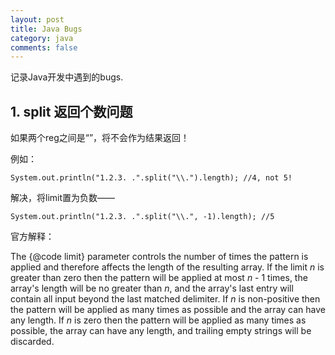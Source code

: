 ```yaml
---
layout: post
title: Java Bugs
category: java
comments: false
---
```

记录Java开发中遇到的bugs.

## 1. split 返回个数问题

如果两个reg之间是“”，将不会作为结果返回！

例如：

	System.out.println("1.2.3. .".split("\\.").length); //4, not 5!

解决，将limit置为负数——

    System.out.println("1.2.3. .".split("\\.", -1).length); //5

官方解释：

<p> The {@code limit} parameter controls the number of times the
      pattern is applied and therefore affects the length of the resulting
      array.  If the limit <i>n</i> is greater than zero then the pattern
      will be applied at most <i>n</i>&nbsp;-&nbsp;1 times, the array's
      length will be no greater than <i>n</i>, and the array's last entry
      will contain all input beyond the last matched delimiter.  If <i>n</i>
      is non-positive then the pattern will be applied as many times as
      possible and the array can have any length.  If <i>n</i> is zero then
      the pattern will be applied as many times as possible, the array can
      have any length, and trailing empty strings will be discarded. </p>
